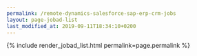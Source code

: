 ```yaml
---
permalink: /remote-dynamics-salesforce-sap-erp-crm-jobs
layout: page-jobad-list
last_modified_at: 2019-09-11T18:34:10+0200
---
```

{% include render_jobad_list.html permalink=page.permalink %}
